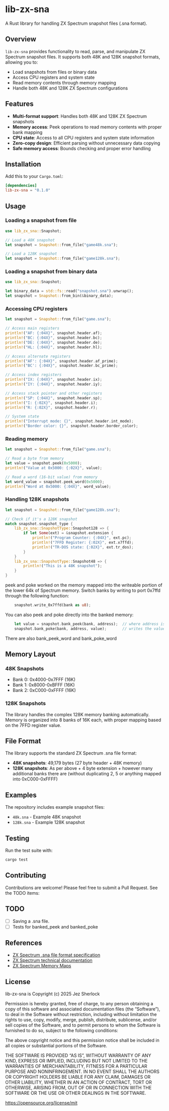 # lib-zx-sna

A Rust library for handling ZX Spectrum snapshot files (.sna format).

## Overview

`lib-zx-sna` provides functionality to read, parse, and manipulate ZX Spectrum snapshot files. It supports both 48K and 128K snapshot formats, allowing you to:

- Load snapshots from files or binary data
- Access CPU registers and system state
- Read memory contents through memory mapping
- Handle both 48K and 128K ZX Spectrum configurations

## Features

- **Multi-format support**: Handles both 48K and 128K ZX Spectrum snapshots
- **Memory access**: Peek operations to read memory contents with proper bank mapping
- **CPU state**: Access to all CPU registers and system state information
- **Zero-copy design**: Efficient parsing without unnecessary data copying
- **Safe memory access**: Bounds checking and proper error handling

## Installation

Add this to your `Cargo.toml`:

```toml
[dependencies]
lib-zx-sna = "0.1.0"
```

## Usage

### Loading a snapshot from file

```rust
use lib_zx_sna::Snapshot;

// Load a 48K snapshot
let snapshot = Snapshot::from_file("game48k.sna");

// Load a 128K snapshot
let snapshot = Snapshot::from_file("game128k.sna");
```

### Loading a snapshot from binary data

```rust
use lib_zx_sna::Snapshot;

let binary_data = std::fs::read("snapshot.sna").unwrap();
let snapshot = Snapshot::from_bin(&binary_data);
```

### Accessing CPU registers

```rust
let snapshot = Snapshot::from_file("game.sna");

// Access main registers
println!("AF: {:04X}", snapshot.header.af);
println!("BC: {:04X}", snapshot.header.bc);
println!("DE: {:04X}", snapshot.header.de);
println!("HL: {:04X}", snapshot.header.hl);

// Access alternate registers
println!("AF': {:04X}", snapshot.header.af_prime);
println!("BC': {:04X}", snapshot.header.bc_prime);

// Access index registers
println!("IX: {:04X}", snapshot.header.ix);
println!("IY: {:04X}", snapshot.header.iy);

// Access stack pointer and other registers
println!("SP: {:04X}", snapshot.header.sp);
println!("I: {:02X}", snapshot.header.i);
println!("R: {:02X}", snapshot.header.r);

// System state
println!("Interrupt mode: {}", snapshot.header.int_mode);
println!("Border color: {}", snapshot.header.border_color);
```

### Reading memory

```rust
let snapshot = Snapshot::from_file("game.sna");

// Read a byte from memory
let value = snapshot.peek(0x5000);
println!("Value at 0x5000: {:02X}", value);

// Read a word (16-bit value) from memory
let word_value = snapshot.peek_word(0x5000);
println!("Word at 0x5000: {:04X}", word_value);
```

### Handling 128K snapshots

```rust
let snapshot = Snapshot::from_file("game128k.sna");

// Check if it's a 128K snapshot
match snapshot.snapshot_type {
    lib_zx_sna::SnapshotType::Snapshot128 => {
        if let Some(ext) = &snapshot.extension {
            println!("Program Counter: {:04X}", ext.pc);
            println!("7FFD Register: {:02X}", ext.x7ffd);
            println!("TR-DOS state: {:02X}", ext.tr_dos);
        }
    }
    lib_zx_sna::SnapshotType::Snapshot48 => {
        println!("This is a 48K snapshot");
    }
}
```

peek and poke worked on the memory mapped into the writeable portion of the lower 64k of Spectrum memory.  Switch banks by writing to port 0x7ffd through the following function:
```rust
    snapshot.write_0x7ffd(bank as u8);
```

You can also peek and poke directly into the banked memory:
```rust
    let value = snapshot.bank_peek(bank, address);  // where address is in the range 0 to 0x3FFF
    snapshot.bank_poke(bank, address, value);       // writes the value into the bank at the address between 0 and 0x3FFF
```

There are also bank_peek_word and bank_poke_word

## Memory Layout

### 48K Snapshots
- Bank 0: 0x4000-0x7FFF (16K)
- Bank 1: 0x8000-0xBFFF (16K) 
- Bank 2: 0xC000-0xFFFF (16K)

### 128K Snapshots
The library handles the complex 128K memory banking automatically. Memory is organized into 8 banks of 16K each, with proper mapping based on the 7FFD register value.

## File Format

The library supports the standard ZX Spectrum .sna file format:

- **48K snapshots**: 49,179 bytes (27 byte header + 48K memory)
- **128K snapshots**: As per above + 4 byte extension + however many additional banks there are (without duplicating 2, 5 or anything mapped into 0xC000-0xFFFF)

## Examples

The repository includes example snapshot files:
- `48k.sna` - Example 48K snapshot
- `128k.sna` - Example 128K snapshot

## Testing

Run the test suite with:

```bash
cargo test
```

## Contributing

Contributions are welcome! Please feel free to submit a Pull Request.  See the TODO items:

## TODO

- [ ] Saving a .sna file.
- [ ] Tests for banked_peek and banked_poke

## References

- [ZX Spectrum .sna file format specification](https://worldofspectrum.org/faq/reference/formats.htm#Snapshot)
- [ZX Spectrum technical documentation](https://worldofspectrum.org/faq/reference/z80reference.htm)
- [ZX Spectrum Memory Maps](http://www.breakintoprogram.co.uk/hardware/computers/zx-spectrum/memory-map)

## License

lib-zx-sna is Copyright (c) 2025 Jez Sherlock

Permission is hereby granted, free of charge, to any person obtaining a copy of this software and associated documentation files (the “Software”), to deal in the Software without restriction, including without limitation the rights to use, copy, modify, merge, publish, distribute, sublicense, and/or sell copies of the Software, and to permit persons to whom the Software is furnished to do so, subject to the following conditions:

The above copyright notice and this permission notice shall be included in all copies or substantial portions of the Software.

THE SOFTWARE IS PROVIDED “AS IS”, WITHOUT WARRANTY OF ANY KIND, EXPRESS OR IMPLIED, INCLUDING BUT NOT LIMITED TO THE WARRANTIES OF MERCHANTABILITY, FITNESS FOR A PARTICULAR PURPOSE AND NONINFRINGEMENT. IN NO EVENT SHALL THE AUTHORS OR COPYRIGHT HOLDERS BE LIABLE FOR ANY CLAIM, DAMAGES OR OTHER LIABILITY, WHETHER IN AN ACTION OF CONTRACT, TORT OR OTHERWISE, ARISING FROM, OUT OF OR IN CONNECTION WITH THE SOFTWARE OR THE USE OR OTHER DEALINGS IN THE SOFTWARE.

https://opensource.org/license/mit
